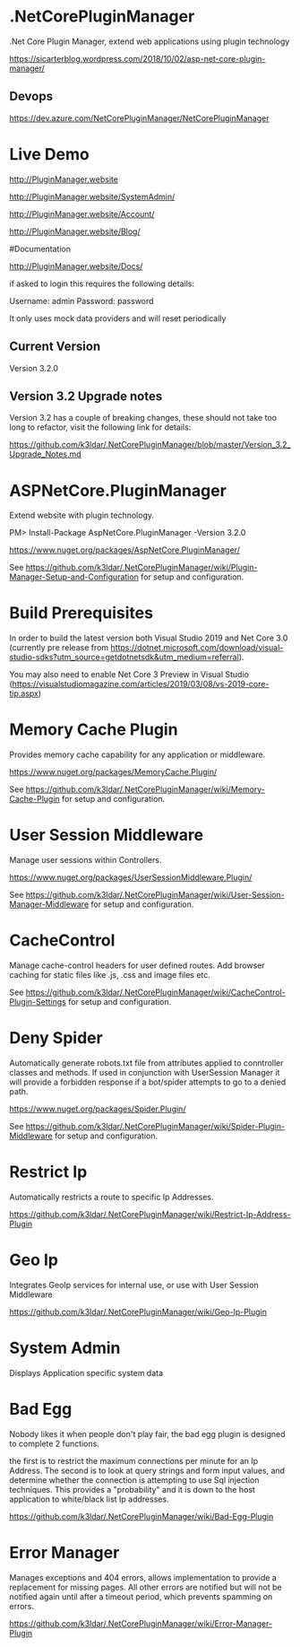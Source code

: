 # .NetCorePluginManager
.Net Core Plugin Manager, extend web applications using plugin technology

https://sicarterblog.wordpress.com/2018/10/02/asp-net-core-plugin-manager/

## Devops
https://dev.azure.com/NetCorePluginManager/NetCorePluginManager

# Live Demo
http://PluginManager.website

http://PluginManager.website/SystemAdmin/

http://PluginManager.website/Account/

http://PluginManager.website/Blog/

#Documentation

http://PluginManager.website/Docs/

if asked to login this requires the following details:

Username: admin
Password: password

It only uses mock data providers and will reset periodically

## Current Version
Version 3.2.0

## Version 3.2 Upgrade notes

Version 3.2 has a couple of breaking changes, these should not take too long to refactor, visit the following link for details:

https://github.com/k3ldar/.NetCorePluginManager/blob/master/Version_3.2_Upgrade_Notes.md

# ASPNetCore.PluginManager
Extend website with plugin technology.

PM> Install-Package AspNetCore.PluginManager -Version 3.2.0

https://www.nuget.org/packages/AspNetCore.PluginManager/

See https://github.com/k3ldar/.NetCorePluginManager/wiki/Plugin-Manager-Setup-and-Configuration for setup and configuration.

# Build Prerequisites
In order to build the latest version both Visual Studio 2019 and Net Core 3.0 (currently pre release from https://dotnet.microsoft.com/download/visual-studio-sdks?utm_source=getdotnetsdk&utm_medium=referral).

You may also need to enable Net Core 3 Preview in Visual Studio (https://visualstudiomagazine.com/articles/2019/03/08/vs-2019-core-tip.aspx)

# Memory Cache Plugin
Provides memory cache capability for any application or middleware.

https://www.nuget.org/packages/MemoryCache.Plugin/

See https://github.com/k3ldar/.NetCorePluginManager/wiki/Memory-Cache-Plugin for setup and configuration.

# User Session Middleware
Manage user sessions within Controllers.

https://www.nuget.org/packages/UserSessionMiddleware.Plugin/

See https://github.com/k3ldar/.NetCorePluginManager/wiki/User-Session-Manager-Middleware for setup and configuration.

# CacheControl
Manage cache-control headers for user defined routes.  Add browser caching for static files like .js, .css and image files etc.

See https://github.com/k3ldar/.NetCorePluginManager/wiki/CacheControl-Plugin-Settings for setup and configuration.

# Deny Spider
Automatically generate robots.txt file from attributes applied to conntroller classes and methods.  If used in conjunction with UserSession Manager it will provide a forbidden response if a bot/spider attempts to go to a denied path.

https://www.nuget.org/packages/Spider.Plugin/

See https://github.com/k3ldar/.NetCorePluginManager/wiki/Spider-Plugin-Middleware for setup and configuration.

# Restrict Ip
Automatically restricts a route to specific Ip Addresses.

https://github.com/k3ldar/.NetCorePluginManager/wiki/Restrict-Ip-Address-Plugin

# Geo Ip
Integrates GeoIp services for internal use, or use with User Session Middleware

https://github.com/k3ldar/.NetCorePluginManager/wiki/Geo-Ip-Plugin

# System Admin
Displays Application specific system data

# Bad Egg
Nobody likes it when people don't play fair, the bad egg plugin is designed to complete 2 functions.

the first is to restrict the maximum connections per minute for an Ip Address.
The second is to look at query strings and form input values, and determine whether the connection is attempting to use Sql injection techniques.  This provides a "probability" and it is down to the host application to white/black list Ip addresses.

https://github.com/k3ldar/.NetCorePluginManager/wiki/Bad-Egg-Plugin

# Error Manager
Manages exceptions and 404 errors, allows implementation to provide a replacement for missing pages.  All other errors are notified but will not be notified again until after a timeout period, which prevents spamming on errors.

https://github.com/k3ldar/.NetCorePluginManager/wiki/Error-Manager-Plugin

